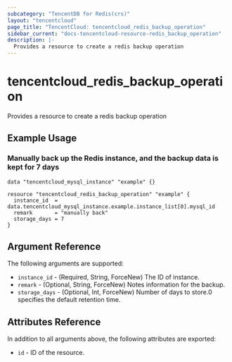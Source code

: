 ```yaml
---
subcategory: "TencentDB for Redis(crs)"
layout: "tencentcloud"
page_title: "TencentCloud: tencentcloud_redis_backup_operation"
sidebar_current: "docs-tencentcloud-resource-redis_backup_operation"
description: |-
  Provides a resource to create a redis backup operation
---
```


# tencentcloud_redis_backup_operation

Provides a resource to create a redis backup operation

## Example Usage

### Manually back up the Redis instance, and the backup data is kept for 7 days

```hcl
data "tencentcloud_mysql_instance" "example" {}

resource "tencentcloud_redis_backup_operation" "example" {
  instance_id  = data.tencentcloud_mysql_instance.example.instance_list[0].mysql_id
  remark       = "manually back"
  storage_days = 7
}
```

## Argument Reference

The following arguments are supported:

* `instance_id` - (Required, String, ForceNew) The ID of instance.
* `remark` - (Optional, String, ForceNew) Notes information for the backup.
* `storage_days` - (Optional, Int, ForceNew) Number of days to store.0 specifies the default retention time.

## Attributes Reference

In addition to all arguments above, the following attributes are exported:

* `id` - ID of the resource.




